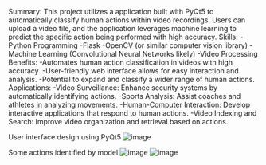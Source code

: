 Summary:
This project utilizes a application built with PyQt5 to automatically classify human actions within video recordings. Users can upload a video file, and the application leverages machine learning to predict the specific action being performed with high accuracy.
Skills:
  -Python Programming
  -Flask
  -OpenCV (or similar computer vision library)
  -Machine Learning (Convolutional Neural Networks likely)
  -Video Processing
Benefits:
  -Automates human action classification in videos with high accuracy.
  -User-friendly web interface allows for easy interaction and analysis.
  -Potential to expand and classify a wider range of human actions.
Applications:
  -Video Surveillance: Enhance security systems by automatically identifying actions.
  -Sports Analysis: Assist coaches and athletes in analyzing movements.
  -Human-Computer Interaction: Develop interactive applications that respond to human actions.
  -Video Indexing and Search: Improve video organization and retrieval based on actions.

User interface design using PyQt5
![image](https://github.com/Thanhxuan11/HumanAction/assets/117796081/342f32ee-2a5b-4302-bcea-02521fc48e6b)

Some actions identified by model
![image](https://github.com/Thanhxuan11/HumanAction/assets/117796081/48e94035-28a3-41c3-8cc1-2aedd5edcfe8)
![image](https://github.com/Thanhxuan11/HumanAction/assets/117796081/1faa5cfb-f722-4ab3-b7cd-02a1b50b7e27)
